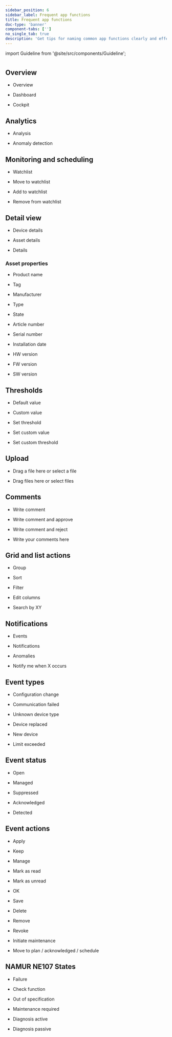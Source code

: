 ```yaml
---
sidebar_position: 6
sidebar_label: Frequent app functions
title: Frequent app functions
doc-type: 'banner'
component-tabs: ['']
no_single_tab: true
description: 'Get tips for naming common app functions clearly and effectively. This subchapter focuses on how to describe frequent actions and features in a way that users can quickly understand and use.'
---
```


import Guideline from '@site/src/components/Guideline';

#

## Overview

- Overview

- Dashboard

- Cockpit

<div class="d-flex flex-wrap">

<span class="m-2">
<Guideline do={false} label='Console'></Guideline>
</span>
<span class="m-2">
<Guideline do={false} label='Dash'></Guideline>
</span>
<span class="m-2">
<Guideline do={false} label='Control panel'></Guideline>
</span>

</div>

## Analytics

- Analysis

- Anomaly detection

<div class="d-flex flex-wrap">

<span class="m-2">
<Guideline do={false} label='Assessment'></Guideline>
</span>
<span class="m-2">
<Guideline do={false} label='Examination'></Guideline>
</span>

</div>

## Monitoring and scheduling

- Watchlist

- Move to watchlist

- Add to watchlist

- Remove from watchlist

<div class="d-flex flex-wrap">

<span class="m-2">
<Guideline do={false} label='Watch list'></Guideline>
</span>

</div>

## Detail view

- Device details

- Asset details

- Details

<div class="d-flex flex-wrap">

<span class="m-2">
<Guideline do={false} label='Facts'></Guideline>
</span>
<span class="m-2">
<Guideline do={false} label='Specifics'></Guideline>
</span>

</div>

### Asset properties

- Product name

- Tag

- Manufacturer

- Type

- State

- Article number

- Serial number

- Installation date

- HW version

- FW version

- SW version

## Thresholds

- Default value

- Custom value

- Set threshold

- Set custom value

- Set custom threshold

## Upload

- Drag a file here or select a file

- Drag files here or select files

<div class="d-flex flex-wrap">

<span class="m-2">
<Guideline do={false} label='Drag and drop here or browse'></Guideline>
</span>

</div>

## Comments

- Write comment

- Write comment and approve

- Write comment and reject

- Write your comments here

<span class="m-2">
<Guideline do={false} label='Write a comment'></Guideline>
</span>

## Grid and list actions

- Group

- Sort

- Filter

- Edit columns

- Search by XY

## Notifications

- Events

- Notifications

- Anomalies

- Notify me when X occurs

<span class="m-2">
<Guideline do={false} label='Error'></Guideline>
<Guideline do={false} label='Issue'></Guideline>
<Guideline do={false} label='Problem'></Guideline>
</span>

## Event types

- Configuration change

- Communication failed

- Unknown device type

- Device replaced

- New device

- Limit exceeded

## Event status

- Open

- Managed

- Suppressed

- Acknowledged

- Detected

<span class="m-2">
<Guideline do={false} label='Unacklowedged'></Guideline>
<Guideline do={false} label='Unack.'></Guideline>
<Guideline do={false} label='Unackn.'></Guideline>
<Guideline do={false} label='Unacknl.'></Guideline>
</span>

## Event actions

- Apply

- Keep

- Manage

- Mark as read

- Mark as unread

- OK

- Save

- Delete

- Remove

- Revoke

- Initiate maintenance

- Move to plan / acknowledged / schedule

## NAMUR NE107 States

- Failure

- Check function

- Out of specification

- Maintenance required

- Diagnosis active

- Diagnosis passive
